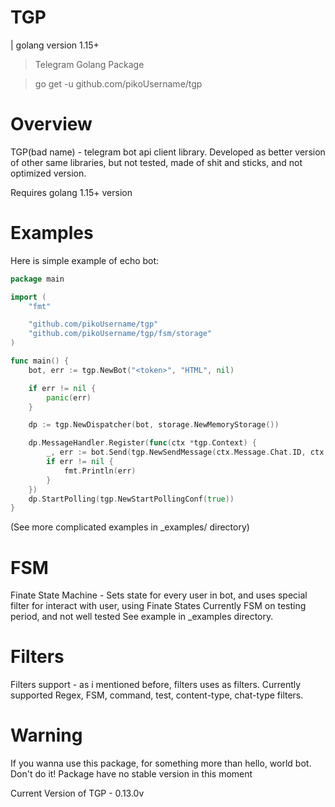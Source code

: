 # TGP 

| golang version 1.15+ 

> Telegram Golang Package

> go get -u github.com/pikoUsername/tgp

# Overview
TGP(bad name) - telegram bot api client library. 
Developed as better version of other same libraries, 
but not tested, made of shit and sticks, and not optimized version. 

Requires golang 1.15+ version 

# Examples
Here is simple example of echo bot: 
```go
package main

import (
	"fmt"

	"github.com/pikoUsername/tgp"
	"github.com/pikoUsername/tgp/fsm/storage"
)

func main() {
	bot, err := tgp.NewBot("<token>", "HTML", nil)

	if err != nil {
		panic(err)
	}

	dp := tgp.NewDispatcher(bot, storage.NewMemoryStorage())

	dp.MessageHandler.Register(func(ctx *tgp.Context) {
		_, err := bot.Send(tgp.NewSendMessage(ctx.Message.Chat.ID, ctx.Message.Text))
		if err != nil {
			fmt.Println(err)
		}
	})
	dp.StartPolling(tgp.NewStartPollingConf(true))
}
``` 
(See more complicated examples in _examples/ directory)

# FSM
Finate State Machine - Sets state for every user in bot,
and uses special filter for interact with user, using Finate States
Currently FSM on testing period, and not well tested
See example in _examples directory. 

# Filters
Filters support - as i mentioned before, filters uses as filters. 
Currently supported Regex, FSM, command, test, content-type, chat-type filters.  

# Warning
If you wanna use this package, for something more than hello, world bot.
Don't do it! Package have no stable version in this moment

Current Version of TGP - 0.13.0v
